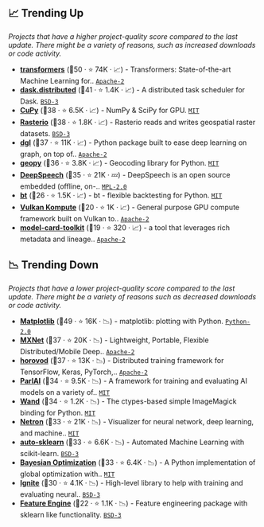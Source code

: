 ## 📈 Trending Up

_Projects that have a higher project-quality score compared to the last update. There might be a variety of reasons, such as increased downloads or code activity._

- <b><a href="https://github.com/huggingface/transformers">transformers</a></b> (🥇50 ·  ⭐ 74K · 📈) - Transformers: State-of-the-art Machine Learning for.. <code><a href="http://bit.ly/3nYMfla">Apache-2</a></code> <code><img src="https://git.io/JLy1Q" style="display:inline;" width="13" height="13"></code> <code><img src="https://git.io/JLy1A" style="display:inline;" width="13" height="13"></code>
- <b><a href="https://github.com/dask/distributed">dask.distributed</a></b> (🥇41 ·  ⭐ 1.4K · 📈) - A distributed task scheduler for Dask. <code><a href="http://bit.ly/3aKzpTv">BSD-3</a></code>
- <b><a href="https://github.com/cupy/cupy">CuPy</a></b> (🥇38 ·  ⭐ 6.5K · 📈) - NumPy & SciPy for GPU. <code><a href="http://bit.ly/34MBwT8">MIT</a></code>
- <b><a href="https://github.com/rasterio/rasterio">Rasterio</a></b> (🥇38 ·  ⭐ 1.8K · 📈) - Rasterio reads and writes geospatial raster datasets. <code><a href="http://bit.ly/3aKzpTv">BSD-3</a></code>
- <b><a href="https://github.com/dmlc/dgl">dgl</a></b> (🥇37 ·  ⭐ 11K · 📈) - Python package built to ease deep learning on graph, on top of.. <code><a href="http://bit.ly/3nYMfla">Apache-2</a></code>
- <b><a href="https://github.com/geopy/geopy">geopy</a></b> (🥈36 ·  ⭐ 3.8K · 📈) - Geocoding library for Python. <code><a href="http://bit.ly/34MBwT8">MIT</a></code>
- <b><a href="https://github.com/mozilla/DeepSpeech">DeepSpeech</a></b> (🥇35 ·  ⭐ 21K · 💤) - DeepSpeech is an open source embedded (offline, on-.. <code><a href="http://bit.ly/3postzC">MPL-2.0</a></code> <code><img src="https://git.io/JLy1A" style="display:inline;" width="13" height="13"></code>
- <b><a href="https://github.com/pmorissette/bt">bt</a></b> (🥉26 ·  ⭐ 1.5K · 📈) - bt - flexible backtesting for Python. <code><a href="http://bit.ly/34MBwT8">MIT</a></code>
- <b><a href="https://github.com/KomputeProject/kompute">Vulkan Kompute</a></b> (🥉20 ·  ⭐ 1K · 📈) - General purpose GPU compute framework built on Vulkan to.. <code><a href="http://bit.ly/3nYMfla">Apache-2</a></code>
- <b><a href="https://github.com/tensorflow/model-card-toolkit">model-card-toolkit</a></b> (🥉19 ·  ⭐ 320 · 📈) - a tool that leverages rich metadata and lineage.. <code><a href="http://bit.ly/3nYMfla">Apache-2</a></code>

## 📉 Trending Down

_Projects that have a lower project-quality score compared to the last update. There might be a variety of reasons such as decreased downloads or code activity._

- <b><a href="https://github.com/matplotlib/matplotlib">Matplotlib</a></b> (🥇49 ·  ⭐ 16K · 📉) - matplotlib: plotting with Python. <code><a href="http://bit.ly/35wkF7y">Python-2.0</a></code>
- <b><a href="https://github.com/apache/mxnet">MXNet</a></b> (🥈37 ·  ⭐ 20K · 📉) - Lightweight, Portable, Flexible Distributed/Mobile Deep.. <code><a href="http://bit.ly/3nYMfla">Apache-2</a></code> <code><img src="https://git.io/JLy1X" style="display:inline;" width="13" height="13"></code>
- <b><a href="https://github.com/horovod/horovod">horovod</a></b> (🥇37 ·  ⭐ 13K · 📉) - Distributed training framework for TensorFlow, Keras, PyTorch,.. <code><a href="http://bit.ly/3nYMfla">Apache-2</a></code>
- <b><a href="https://github.com/facebookresearch/ParlAI">ParlAI</a></b> (🥈34 ·  ⭐ 9.5K · 📉) - A framework for training and evaluating AI models on a variety of.. <code><a href="http://bit.ly/34MBwT8">MIT</a></code> <code><img src="https://git.io/JLy1Q" style="display:inline;" width="13" height="13"></code>
- <b><a href="https://github.com/emcconville/wand">Wand</a></b> (🥈34 ·  ⭐ 1.2K · 📉) - The ctypes-based simple ImageMagick binding for Python. <code><a href="http://bit.ly/34MBwT8">MIT</a></code>
- <b><a href="https://github.com/lutzroeder/netron">Netron</a></b> (🥇33 ·  ⭐ 21K · 📉) - Visualizer for neural network, deep learning, and machine.. <code><a href="http://bit.ly/34MBwT8">MIT</a></code> <code><img src="https://git.io/JLy1Q" style="display:inline;" width="13" height="13"></code> <code><img src="https://git.io/JLy1A" style="display:inline;" width="13" height="13"></code>
- <b><a href="https://github.com/automl/auto-sklearn">auto-sklearn</a></b> (🥇33 ·  ⭐ 6.6K · 📉) - Automated Machine Learning with scikit-learn. <code><a href="http://bit.ly/3aKzpTv">BSD-3</a></code> <code><img src="https://git.io/JLy1F" style="display:inline;" width="13" height="13"></code>
- <b><a href="https://github.com/fmfn/BayesianOptimization">Bayesian Optimization</a></b> (🥇33 ·  ⭐ 6.4K · 📉) - A Python implementation of global optimization with.. <code><a href="http://bit.ly/34MBwT8">MIT</a></code>
- <b><a href="https://github.com/pytorch/ignite">Ignite</a></b> (🥉30 ·  ⭐ 4.1K · 📉) - High-level library to help with training and evaluating neural.. <code><a href="http://bit.ly/3aKzpTv">BSD-3</a></code> <code><img src="https://git.io/JLy1Q" style="display:inline;" width="13" height="13"></code>
- <b><a href="https://github.com/solegalli/feature_engine">Feature Engine</a></b> (🥉22 ·  ⭐ 1.1K · 📉) - Feature engineering package with sklearn like functionality. <code><a href="http://bit.ly/3aKzpTv">BSD-3</a></code>


